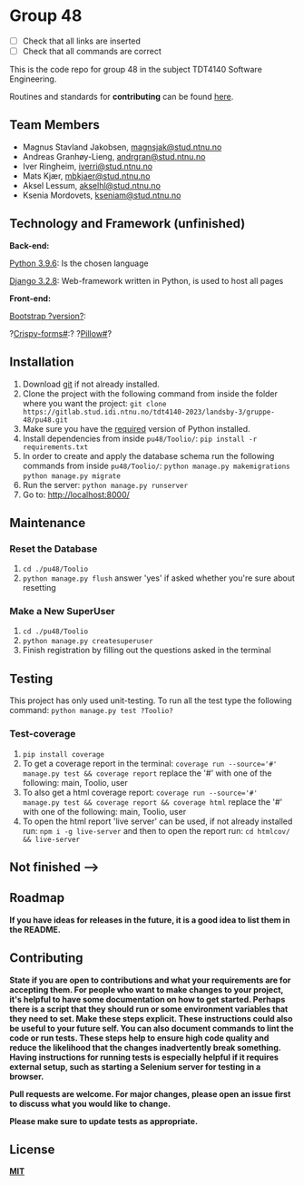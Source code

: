 # Group 48

- [ ] Check that all links are inserted
- [ ] Check that all commands are correct

This is the code repo for group 48 in the subject TDT4140 Software Engineering.

Routines and standards for **contributing** can be found [here](#).

## Team Members
- Magnus Stavland Jakobsen, magnsjak@stud.ntnu.no
- Andreas Granhøy-Lieng, andrgran@stud.ntnu.no
- Iver Ringheim, iverri@stud.ntnu.no
- Mats Kjær, mbkjaer@stud.ntnu.no
- Aksel Lessum, akselhl@stud.ntnu.no
- Ksenia Mordovets, kseniam@stud.ntnu.no

## Technology and Framework (unfinished)

**Back-end:**

[Python 3.9.6](https://www.python.org/downloads/): Is the chosen language

[Django 3.2.8](https://www.djangoproject.com): Web-framework written in Python, is used to host all pages

**Front-end:**

[Bootstrap ?version?](https://getbootstrap.com/docs/4.1/getting-started/introduction/): 

?[Crispy-forms#](https://github.com/django-crispy-forms/django-crispy-forms):?
?[Pillow#](https://python-pillow.org)?

## Installation 

1. Download [git](https://git-scm.com/downloads) if not already installed.
2. Clone the project with the following command from inside the folder where you want the project:
`git clone https://gitlab.stud.idi.ntnu.no/tdt4140-2023/landsby-3/gruppe-48/pu48.git`
3. Make sure you have the [required](#technology-and-framework) version of Python installed.
4. Install dependencies from inside `pu48/Toolio/`: `pip install -r requirements.txt`
5. In order to create and apply the database schema run the following commands from inside `pu48/Toolio/`:
`python manage.py makemigrations`
`python manage.py migrate`
6. Run the server:
`python manage.py runserver`
7. Go to:
[http://localhost:8000/](http://localhost:8000/)

## Maintenance

### Reset the Database

1. `cd ./pu48/Toolio`
2. `python manage.py flush` answer 'yes' if asked whether you're sure about resetting

### Make a New SuperUser

1. `cd ./pu48/Toolio`
2. `python manage.py createsuperuser`
3. Finish registration by filling out the questions asked in the terminal

## Testing

This project has only used unit-testing. To run all the test type the following command:
`python manage.py test ?Toolio?`

### Test-coverage

1. `pip install coverage`
2. To get a coverage report in the terminal: `coverage run --source='#' manage.py test && coverage report` replace the '#' with one of the following: main, Toolio, user
3. To also get a html coverage report: `coverage run --source='#' manage.py test && coverage report && coverage html` replace the '#' with one of the following: main, Toolio, user
4. To open the html report 'live server' can be used, if not already installed run: `npm i -g live-server` and then to open the report run: `cd htmlcov/ && live-server`

## Not finished -->

## Roadmap

**If you have ideas for releases in the future, it is a good idea to list them in the README.**

## Contributing

**State if you are open to contributions and what your requirements are for accepting them.
For people who want to make changes to your project, it's helpful to have some documentation on how to get started. Perhaps there is a script that they should run or some environment variables that they need to set. Make these steps explicit. These instructions could also be useful to your future self.
You can also document commands to lint the code or run tests. These steps help to ensure high code quality and reduce the likelihood that the changes inadvertently break something. Having instructions for running tests is especially helpful if it requires external setup, such as starting a Selenium server for testing in a browser.**

**Pull requests are welcome. For major changes, please open an issue first
to discuss what you would like to change.**

**Please make sure to update tests as appropriate.**

## License

**[MIT](https://choosealicense.com/licenses/mit/)**

